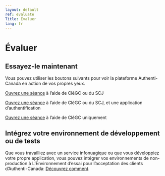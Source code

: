 ```yaml
---
layout: default
ref: evaluate
Title: Évaluer
lang: fr
---
```

# Évaluer

## Essayez-le maintenant

Vous pouvez utiliser les boutons suivants pour voir la plateforme Authenti-Canada 
en action de vos propres yeux.

<a class="btn btn-primary" target="_blank" href="https://te-auth.id.tbs-sct.gc.ca/oxauth/restv1/authorize?client_id=c9b2ddd5-46fa-47c8-a956-de6a389d0ad7&scope=openid&response_type=code&ui_locales=fr-CA&prompt=login&redirect_uri=https://www.canada.ca/en.html">Ouvrez une séance</a> à l’aide de CléGC ou du SCJ


<a class="btn btn-primary" target="_blank" href="https://te-auth.id.tbs-sct.gc.ca/oxauth/restv1/authorize?client_id=c9b2ddd5-46fa-47c8-a956-de6a389d0ad7&scope=openid&response_type=code&acr_values=mfa&ui_locales=fr-CA&prompt=login&redirect_uri=https://www.canada.ca/en.html">Ouvrez une séance</a> à l’aide de CléGC ou du SCJ, et une application d’authentification


<a class="btn btn-primary" target="_blank" href="https://te-auth.id.tbs-sct.gc.ca/oxauth/restv1/authorize?client_id=c9b2ddd5-46fa-47c8-a956-de6a389d0ad7&scope=openid&response_type=code&acr_values=gckey&ui_locales=fr-CA&prompt=login&redirect_uri=https://www.canada.ca/en.html">Ouvrez une séance</a> à l’aide de CléGC uniquement

## Intégrez votre environnement de développement ou de tests

Que vous travailliez avec un service infonuagique ou que vous développiez votre propre application, 
vous pouvez intégrer vos environnements de non-production à L’Environnement d’essai pour l’acceptation 
des clients d’Authenti-Canada: [Découvrez comment](../decouvrir/cate.html).

